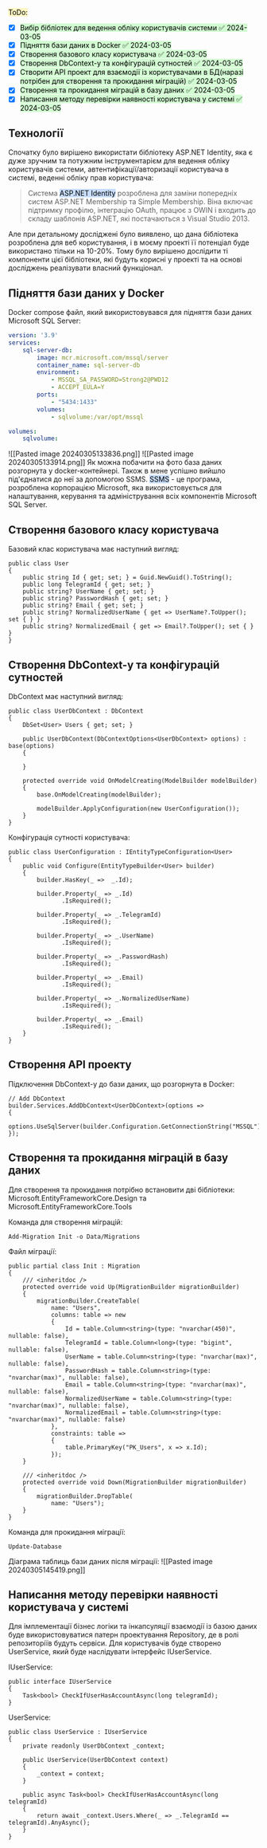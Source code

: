 <mark style="background: #FFF3A3A6;">ToDo:</mark>
- [x] <mark style="background: #BBFABBA6;">Вибір бібліотек для ведення обліку користувачів системи ✅ 2024-03-05</mark>
- [x] <mark style="background: #BBFABBA6;">Підняття бази даних в Docker ✅ 2024-03-05</mark>
- [x] <mark style="background: #BBFABBA6;">Створення базового класу користувача ✅ 2024-03-05</mark>
- [x] <mark style="background: #BBFABBA6;">Створення DbContext-у та конфігурацій сутностей ✅ 2024-03-05</mark>
- [x] <mark style="background: #BBFABBA6;">Створити API проект для взаємодії із користувачами в БД(наразі потрібен для створення та прокидання міграцій) ✅ 2024-03-05</mark>
- [x] <mark style="background: #BBFABBA6;">Створення та прокидання міграцій в базу даних ✅ 2024-03-05</mark>
- [x] <mark style="background: #BBFABBA6;">Написання методу перевірки наявності користувача у системі ✅ 2024-03-05</mark>

## Технології
Спочатку було вирішено використати бібліотеку ASP.NET Identity, яка є дуже зручним та потужним інструментарієм для ведення обліку користувачів системи, автентифікації/авторизації користувача в системі, веденні обліку прав користувача:

> Система <mark style="background: #ADCCFFA6;">ASP.NET Identity</mark> розроблена для заміни попередніх систем ASP.NET Membership та Simple Membership. Віна включає підтримку профілю, інтеграцію OAuth, працює з OWIN і входить до складу шаблонів ASP.NET, які постачаються з Visual Studio 2013.

Але при детальному досліджені було виявлено, що дана бібліотека розроблена для веб користування, і в моєму проекті її потенціал буде використано тільки на 10-20%. Тому було вирішено дослідити ті компоненти цієї бібліотеки, які будуть корисні у проекті та на основі досліджень реалізувати власний функціонал.
## Підняття бази даних у Docker
Docker compose файл, який використовувався для підняття бази даних Microsoft SQL Server:
```docker-compose.yml
version: '3.9'
services:
    sql-server-db:
        image: mcr.microsoft.com/mssql/server
        container_name: sql-server-db
        environment:
            - MSSQL_SA_PASSWORD=Strong2@PWD12
            - ACCEPT_EULA=Y
        ports:
            - "5434:1433"
        volumes:
            - sqlvolume:/var/opt/mssql

volumes:
    sqlvolume:
```

![[Pasted image 20240305133836.png]]
![[Pasted image 20240305133914.png]]
Як можна побачити на фото база даних розгорнута у docker-контейнері. Також в мене успішно вийшло під'єднатися до неї за допомогою SSMS.
<mark style="background: #ADCCFFA6;">SSMS</mark> - це програма, розроблена корпорацією Microsoft, яка використовується для налаштування, керування та адміністрування всіх компонентів Microsoft SQL Server.
## Створення базового класу користувача
Базовий клас користувача має наступний вигляд:
```CSharp
public class User
{
    public string Id { get; set; } = Guid.NewGuid().ToString();
    public long TelegramId { get; set; }
    public string? UserName { get; set; }
    public string? PasswordHash { get; set; }
    public string? Email { get; set; }
    public string? NormalizedUserName { get => UserName?.ToUpper(); set { } }
	public string? NormalizedEmail { get => Email?.ToUpper(); set { } }
}
```

## Створення DbContext-у та конфігурацій сутностей
DbContext має наступний вигляд:
```CSharp
public class UserDbContext : DbContext
{
    DbSet<User> Users { get; set; }

    public UserDbContext(DbContextOptions<UserDbContext> options) : base(options) 
    { 
    
    }

    protected override void OnModelCreating(ModelBuilder modelBuilder)
    {
        base.OnModelCreating(modelBuilder);

        modelBuilder.ApplyConfiguration(new UserConfiguration());
    }
}
```

Конфігурація сутності користувача:
```CSharp
public class UserConfiguration : IEntityTypeConfiguration<User>
{
    public void Configure(EntityTypeBuilder<User> builder)
    {
        builder.HasKey(_ =>  _.Id);

        builder.Property(_ => _.Id)
               .IsRequired();

        builder.Property(_ => _.TelegramId)
               .IsRequired();
        
        builder.Property(_ => _.UserName)
               .IsRequired();
        
        builder.Property(_ => _.PasswordHash)
               .IsRequired();
        
        builder.Property(_ => _.Email)
               .IsRequired();
        
        builder.Property(_ => _.NormalizedUserName)
               .IsRequired();

        builder.Property(_ => _.Email)
               .IsRequired();
    }
}
```
## Створення API проекту
Підключення DbContext-у до бази даних, що розгорнута в Docker:
```CSharp
// Add DbContext
builder.Services.AddDbContext<UserDbContext>(options =>
{
    options.UseSqlServer(builder.Configuration.GetConnectionString("MSSQL"));
});
```
## Створення та прокидання міграцій в базу даних
Для створення та прокидання потрібно встановити дві бібліотеки: Microsoft.EntityFrameworkCore.Design та Microsoft.EntityFrameworkCore.Tools

Команда для створення міграцій:
```
Add-Migration Init -o Data/Migrations
```

Файл міграції:
```CSharp
public partial class Init : Migration
{
    /// <inheritdoc />
    protected override void Up(MigrationBuilder migrationBuilder)
    {
        migrationBuilder.CreateTable(
            name: "Users",
            columns: table => new
            {
                Id = table.Column<string>(type: "nvarchar(450)", nullable: false),
                TelegramId = table.Column<long>(type: "bigint", nullable: false),
                UserName = table.Column<string>(type: "nvarchar(max)", nullable: false),
                PasswordHash = table.Column<string>(type: "nvarchar(max)", nullable: false),
                Email = table.Column<string>(type: "nvarchar(max)", nullable: false),
                NormalizedUserName = table.Column<string>(type: "nvarchar(max)", nullable: false),
                NormalizedEmail = table.Column<string>(type: "nvarchar(max)", nullable: false)
            },
            constraints: table =>
            {
                table.PrimaryKey("PK_Users", x => x.Id);
            });
    }

    /// <inheritdoc />
    protected override void Down(MigrationBuilder migrationBuilder)
    {
        migrationBuilder.DropTable(
            name: "Users");
    }
}
```

Команда для прокидання міграції:
```
Update-Database
```

Діаграма таблиць бази даних після міграції:
![[Pasted image 20240305145419.png]]
## Написання методу перевірки наявності користувача у системі
Для імплементації бізнес логіки та інкапсуляції взаємодії із базою даних буде використовуватися патерн проектування Repository, де в ролі репозиторіїв будуть сервіси. Для користувачів буде створено UserService, який буде наслідувати інтерфейс IUserService.

IUserService:
```CSharp
public interface IUserService
{
    Task<bool> CheckIfUserHasAccountAsync(long telegramId);
}
```

UserService:
```CSharp
public class UserService : IUserService
{
    private readonly UserDbContext _context;

    public UserService(UserDbContext context)
    {
        _context = context;
    }

    public async Task<bool> CheckIfUserHasAccountAsync(long telegramId)
    {
        return await _context.Users.Where(_ => _.TelegramId == telegramId).AnyAsync();
    }
}
```
